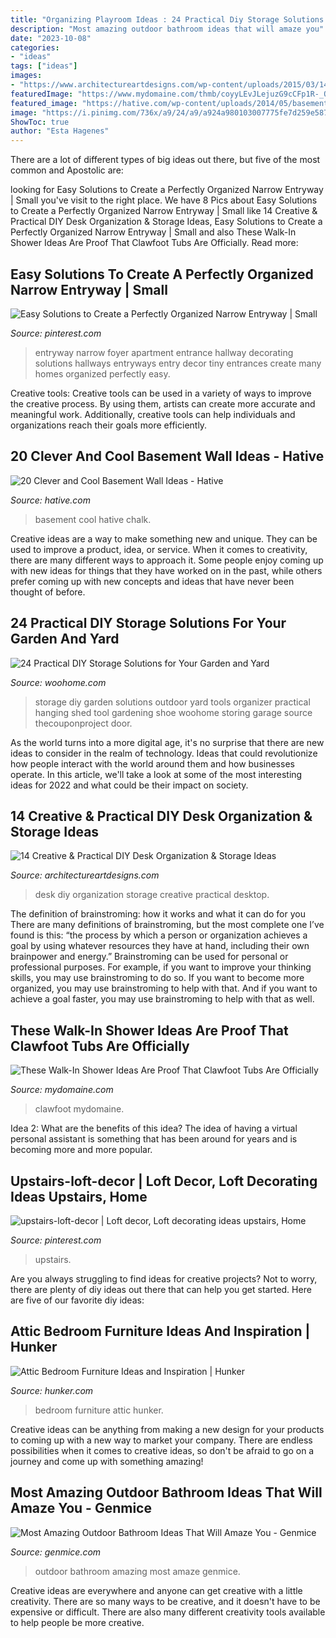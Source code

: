 ```yaml
---
title: "Organizing Playroom Ideas : 24 Practical Diy Storage Solutions For Your Garden And Yard"
description: "Most amazing outdoor bathroom ideas that will amaze you"
date: "2023-10-08"
categories:
- "ideas"
tags: ["ideas"]
images:
- "https://www.architectureartdesigns.com/wp-content/uploads/2015/03/14-Creative-Practical-DIY-Desk-Organization-Storage-Ideas-12.jpg"
featuredImage: "https://www.mydomaine.com/thmb/coyyLEvJLejuzG9cCFp1R-_Od84=/2362x3543/filters:fill(auto,1)/0Y1A7557-7526ad789da84357a6bcb4133fb868d0.jpg"
featured_image: "https://hative.com/wp-content/uploads/2014/05/basement-wall-ideas/17-chalk-wall-basement.jpg"
image: "https://i.pinimg.com/736x/a9/24/a9/a924a980103007775fe7d259e5879bcb--small-narrow-entryway-ideas-small-foyers.jpg"
ShowToc: true
author: "Esta Hagenes"
---
```



There are a lot of different types of big ideas out there, but five of the most common and Apostolic are: 

	

		
looking for Easy Solutions to Create a Perfectly Organized Narrow Entryway | Small you've visit to the right place. We have 8 Pics about Easy Solutions to Create a Perfectly Organized Narrow Entryway | Small like 14 Creative &amp; Practical DIY Desk Organization &amp; Storage Ideas, Easy Solutions to Create a Perfectly Organized Narrow Entryway | Small and also These Walk-In Shower Ideas Are Proof That Clawfoot Tubs Are Officially. Read more:
		
    
## Easy Solutions To Create A Perfectly Organized Narrow Entryway | Small

<img loading=lazy src="https://i.pinimg.com/736x/a9/24/a9/a924a980103007775fe7d259e5879bcb--small-narrow-entryway-ideas-small-foyers.jpg" onerror="this.onerror=null;this.src='https://tse2.mm.bing.net/th?id=OIP.AXeXphvm-R5qlW48p8cmRQHaLG&amp;pid=15.1';" alt="Easy Solutions to Create a Perfectly Organized Narrow Entryway | Small">

_Source: pinterest.com_

>entryway narrow foyer apartment entrance hallway decorating solutions hallways entryways entry decor tiny entrances create many homes organized perfectly easy. 

	

Creative tools:
Creative tools can be used in a variety of ways to improve the creative process. By using them, artists can create more accurate and meaningful work. Additionally, creative tools can help individuals and organizations reach their goals more efficiently.

    
## 20 Clever And Cool Basement Wall Ideas - Hative

<img loading=lazy src="https://hative.com/wp-content/uploads/2014/05/basement-wall-ideas/17-chalk-wall-basement.jpg" onerror="this.onerror=null;this.src='https://tse1.mm.bing.net/th?id=OIP.XIAcBqTxaZNxCML3d3ajDwHaLH&amp;pid=15.1';" alt="20 Clever and Cool Basement Wall Ideas - Hative">

_Source: hative.com_

>basement cool hative chalk. 

	

Creative ideas are a way to make something new and unique. They can be used to improve a product, idea, or service. When it comes to creativity, there are many different ways to approach it. Some people enjoy coming up with new ideas for things that they have worked on in the past, while others prefer coming up with new concepts and ideas that have never been thought of before.

    
## 24 Practical DIY Storage Solutions For Your Garden And Yard

<img loading=lazy src="http://www.woohome.com/wp-content/uploads/2015/07/diy-outdoor-storage-ideas-woohome-21.jpg" onerror="this.onerror=null;this.src='https://tse4.mm.bing.net/th?id=OIP.Dvn6_xD_h40PITgH4bTdDAHaK7&amp;pid=15.1';" alt="24 Practical DIY Storage Solutions for Your Garden and Yard">

_Source: woohome.com_

>storage diy garden solutions outdoor yard tools organizer practical hanging shed tool gardening shoe woohome storing garage source thecouponproject door. 

	

As the world turns into a more digital age, it's no surprise that there are new ideas to consider in the realm of technology. Ideas that could revolutionize how people interact with the world around them and how businesses operate. In this article, we'll take a look at some of the most interesting ideas for 2022 and what could be their impact on society.

    
## 14 Creative &amp; Practical DIY Desk Organization &amp; Storage Ideas

<img loading=lazy src="https://www.architectureartdesigns.com/wp-content/uploads/2015/03/14-Creative-Practical-DIY-Desk-Organization-Storage-Ideas-12.jpg" onerror="this.onerror=null;this.src='https://tse3.mm.bing.net/th?id=OIP.XXwTj0N_Njnf02cQGmCicAHaMH&amp;pid=15.1';" alt="14 Creative &amp; Practical DIY Desk Organization &amp; Storage Ideas">

_Source: architectureartdesigns.com_

>desk diy organization storage creative practical desktop. 

	

The definition of brainstroming: how it works and what it can do for you
There are many definitions of brainstroming, but the most complete one I’ve found is this: “the process by which a person or organization achieves a goal by using whatever resources they have at hand, including their own brainpower and energy.” Brainstroming can be used for personal or professional purposes. For example, if you want to improve your thinking skills, you may use brainstroming to do so. If you want to become more organized, you may use brainstroming to help with that. And if you want to achieve a goal faster, you may use brainstroming to help with that as well.

    
## These Walk-In Shower Ideas Are Proof That Clawfoot Tubs Are Officially

<img loading=lazy src="https://www.mydomaine.com/thmb/coyyLEvJLejuzG9cCFp1R-_Od84=/2362x3543/filters:fill(auto,1)/0Y1A7557-7526ad789da84357a6bcb4133fb868d0.jpg" onerror="this.onerror=null;this.src='https://tse2.mm.bing.net/th?id=OIP.dOPIDVyIwAi0mvnyK8MjLgHaLH&amp;pid=15.1';" alt="These Walk-In Shower Ideas Are Proof That Clawfoot Tubs Are Officially">

_Source: mydomaine.com_

>clawfoot mydomaine. 

	

Idea 2: What are the benefits of this idea?
The idea of having a virtual personal assistant is something that has been around for years and is becoming more and more popular.

    
## Upstairs-loft-decor | Loft Decor, Loft Decorating Ideas Upstairs, Home

<img loading=lazy src="https://i.pinimg.com/736x/a5/f8/96/a5f8962b5c27436655957f8ce6ec4bd5.jpg" onerror="this.onerror=null;this.src='https://tse2.mm.bing.net/th?id=OIP.eTHZPvStfzhhYlCMIrxQVwHaLH&amp;pid=15.1';" alt="upstairs-loft-decor | Loft decor, Loft decorating ideas upstairs, Home">

_Source: pinterest.com_

>upstairs. 

	

Are you always struggling to find ideas for creative projects? Not to worry, there are plenty of diy ideas out there that can help you get started. Here are five of our favorite diy ideas: 

    
## Attic Bedroom Furniture Ideas And Inspiration | Hunker

<img loading=lazy src="https://img.hunkercdn.com/640/clsd/7/12/fada6ab0a6c54d34837127aa70280827.jpg" onerror="this.onerror=null;this.src='https://tse1.mm.bing.net/th?id=OIP.7laayX8W-8Wua2C4sxizDQHaLH&amp;pid=15.1';" alt="Attic Bedroom Furniture Ideas and Inspiration | Hunker">

_Source: hunker.com_

>bedroom furniture attic hunker. 

	

Creative ideas can be anything from making a new design for your products to coming up with a new way to market your company. There are endless possibilities when it comes to creative ideas, so don't be afraid to go on a journey and come up with something amazing!

    
## Most Amazing Outdoor Bathroom Ideas That Will Amaze You - Genmice

<img loading=lazy src="https://genmice.com/design-ideas/Most-Amazing-Outdoor-Bathroom-Ideas-That-Will-Amaze-You/877.jpeg" onerror="this.onerror=null;this.src='https://tse1.mm.bing.net/th?id=OIP.OsjuYEgAIhyEqvNJnFJGywAAAA&amp;pid=15.1';" alt="Most Amazing Outdoor Bathroom Ideas That Will Amaze You - Genmice">

_Source: genmice.com_

>outdoor bathroom amazing most amaze genmice. 

	

Creative ideas are everywhere and anyone can get creative with a little creativity. There are so many ways to be creative, and it doesn't have to be expensive or difficult. There are also many different creativity tools available to help people be more creative.

